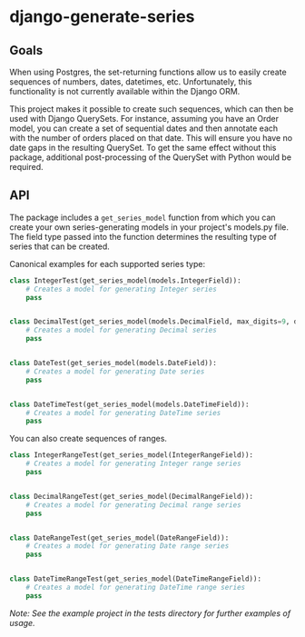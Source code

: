 # django-generate-series

## Goals

When using Postgres, the set-returning functions allow us to easily create sequences of numbers, dates, datetimes, etc. Unfortunately, this functionality is not currently available within the Django ORM.

This project makes it possible to create such sequences, which can then be used with Django QuerySets. For instance, assuming you have an Order model, you can create a set of sequential dates and then annotate each with the number of orders placed on that date. This will ensure you have no date gaps in the resulting QuerySet. To get the same effect without this package, additional post-processing of the QuerySet with Python would be required.

## API

The package includes a `get_series_model` function from which you can create your own series-generating models in your project's models.py file. The field type passed into the function determines the resulting type of series that can be created.

Canonical examples for each supported series type:

```python
class IntegerTest(get_series_model(models.IntegerField)):
    # Creates a model for generating Integer series
    pass


class DecimalTest(get_series_model(models.DecimalField, max_digits=9, decimal_places=2)):
    # Creates a model for generating Decimal series
    pass


class DateTest(get_series_model(models.DateField)):
    # Creates a model for generating Date series
    pass


class DateTimeTest(get_series_model(models.DateTimeField)):
    # Creates a model for generating DateTime series
    pass
```

You can also create sequences of ranges.

```python
class IntegerRangeTest(get_series_model(IntegerRangeField)):
    # Creates a model for generating Integer range series
    pass


class DecimalRangeTest(get_series_model(DecimalRangeField)):
    # Creates a model for generating Decimal range series
    pass


class DateRangeTest(get_series_model(DateRangeField)):
    # Creates a model for generating Date range series
    pass


class DateTimeRangeTest(get_series_model(DateTimeRangeField)):
    # Creates a model for generating DateTime range series
    pass
```

*Note: See the example project in the tests directory for further examples of usage.*
